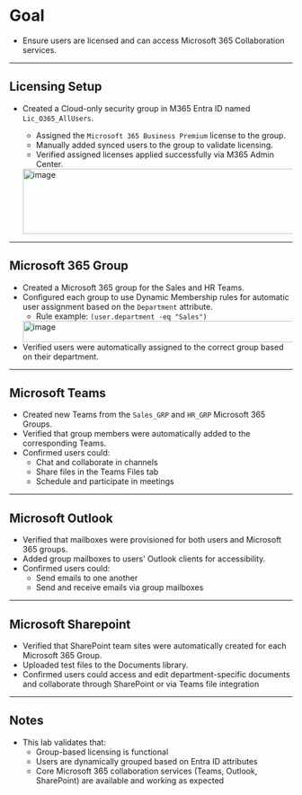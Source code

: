 # Goal
- Ensure users are licensed and can access Microsoft 365 Collaboration services.

---

## Licensing Setup
- Created a Cloud-only security group in M365 Entra ID named `Lic_O365_AllUsers`.
  - Assigned the `Microsoft 365 Business Premium` license to the group.
  - Manually added synced users to the group to validate licensing.
  - Verified assigned licenses applied successfully via M365 Admin Center.

  <img width="825" height="116" alt="image" src="https://github.com/user-attachments/assets/81872b54-deb3-4b58-ab8f-0e5f814c3202" />

---

## Microsoft 365 Group
- Created a Microsoft 365 group for the Sales and HR Teams.
- Configured each group to use Dynamic Membership rules for automatic user assignment based on the `Department` attribute.
  - Rule example: `(user.department -eq "Sales")`
  <img width="893" height="38" alt="image" src="https://github.com/user-attachments/assets/31decaf8-8637-4bf9-a9a4-b6b3858ee880" />
- Verified users were automatically assigned to the correct group based on their department.
  
---

## Microsoft Teams
- Created new Teams from the `Sales_GRP` and `HR_GRP` Microsoft 365 Groups.
- Verified that group members were automatically added to the corresponding Teams.
- Confirmed users could:
  - Chat and collaborate in channels
  - Share files in the Teams Files tab
  - Schedule and participate in meetings
    
---

## Microsoft Outlook
- Verified that mailboxes were provisioned for both users and Microsoft 365 groups.
- Added group mailboxes to users' Outlook clients for accessibility.
- Confirmed users could:
  - Send emails to one another
  - Send and receive emails via group mailboxes

---

## Microsoft Sharepoint
- Verified that SharePoint team sites were automatically created for each Microsoft 365 Group.
- Uploaded test files to the Documents library.
- Confirmed users could access and edit department-specific documents and collaborate through SharePoint or via Teams file integration

---

 ## Notes
- This lab validates that:
  - Group-based licensing is functional
  - Users are dynamically grouped based on Entra ID attributes
  - Core Microsoft 365 collaboration services (Teams, Outlook, SharePoint) are available and working as expected

